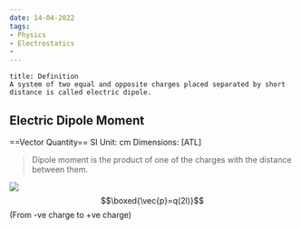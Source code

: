 ```yaml
---
date: 14-04-2022
tags:
- Physics
- Electrostatics
- 
---
```


``` ad-note
title: Definition 
A system of two equal and opposite charges placed separated by short distance is called electric dipole.
```

## Electric Dipole Moment 
==Vector Quantity==
SI Unit: cm
Dimensions: \[ATL\]
> Dipole moment is the product of one of the charges with the distance between them.

![](https://i.imgur.com/46moVH4.png)
$$\boxed{\vec{p}=q(2l)}$$ (From -ve charge to +ve charge)

